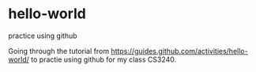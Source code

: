# hello-world
practice using github 

Going through the tutorial from https://guides.github.com/activities/hello-world/ to practie using github for my class CS3240.
